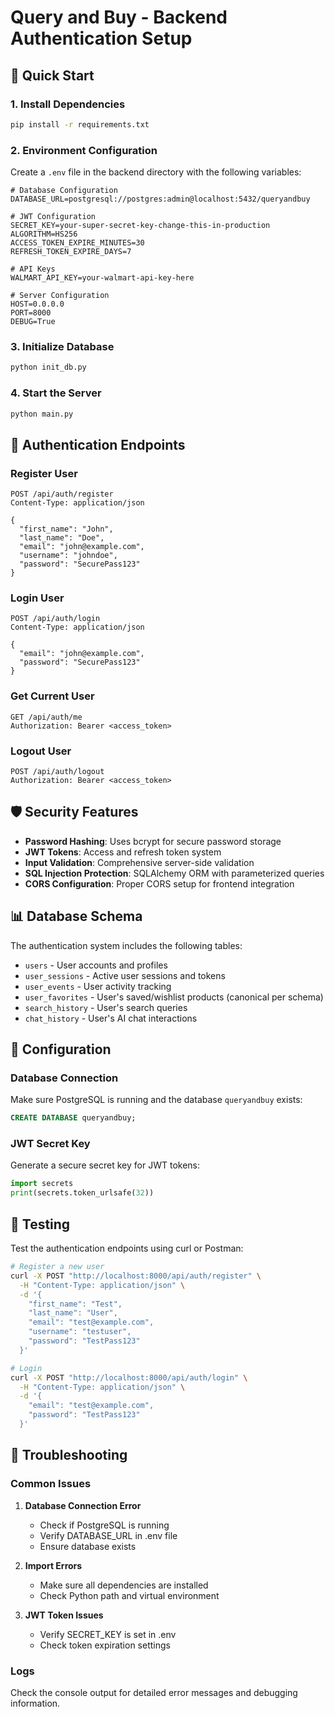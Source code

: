 # Query and Buy - Backend Authentication Setup

## 🚀 Quick Start

### 1. Install Dependencies
```bash
pip install -r requirements.txt
```

### 2. Environment Configuration
Create a `.env` file in the backend directory with the following variables:

```env
# Database Configuration
DATABASE_URL=postgresql://postgres:admin@localhost:5432/queryandbuy

# JWT Configuration
SECRET_KEY=your-super-secret-key-change-this-in-production
ALGORITHM=HS256
ACCESS_TOKEN_EXPIRE_MINUTES=30
REFRESH_TOKEN_EXPIRE_DAYS=7

# API Keys
WALMART_API_KEY=your-walmart-api-key-here

# Server Configuration
HOST=0.0.0.0
PORT=8000
DEBUG=True
```

### 3. Initialize Database
```bash
python init_db.py
```

### 4. Start the Server
```bash
python main.py
```

## 🔐 Authentication Endpoints

### Register User
```http
POST /api/auth/register
Content-Type: application/json

{
  "first_name": "John",
  "last_name": "Doe",
  "email": "john@example.com",
  "username": "johndoe",
  "password": "SecurePass123"
}
```

### Login User
```http
POST /api/auth/login
Content-Type: application/json

{
  "email": "john@example.com",
  "password": "SecurePass123"
}
```

### Get Current User
```http
GET /api/auth/me
Authorization: Bearer <access_token>
```

### Logout User
```http
POST /api/auth/logout
Authorization: Bearer <access_token>
```

## 🛡️ Security Features

- **Password Hashing**: Uses bcrypt for secure password storage
- **JWT Tokens**: Access and refresh token system
- **Input Validation**: Comprehensive server-side validation
- **SQL Injection Protection**: SQLAlchemy ORM with parameterized queries
- **CORS Configuration**: Proper CORS setup for frontend integration

## 📊 Database Schema

The authentication system includes the following tables:
- `users` - User accounts and profiles
- `user_sessions` - Active user sessions and tokens
- `user_events` - User activity tracking
- `user_favorites` - User's saved/wishlist products (canonical per schema)
- `search_history` - User's search queries
- `chat_history` - User's AI chat interactions

## 🔧 Configuration

### Database Connection
Make sure PostgreSQL is running and the database `queryandbuy` exists:
```sql
CREATE DATABASE queryandbuy;
```

### JWT Secret Key
Generate a secure secret key for JWT tokens:
```python
import secrets
print(secrets.token_urlsafe(32))
```

## 🧪 Testing

Test the authentication endpoints using curl or Postman:

```bash
# Register a new user
curl -X POST "http://localhost:8000/api/auth/register" \
  -H "Content-Type: application/json" \
  -d '{
    "first_name": "Test",
    "last_name": "User",
    "email": "test@example.com",
    "username": "testuser",
    "password": "TestPass123"
  }'

# Login
curl -X POST "http://localhost:8000/api/auth/login" \
  -H "Content-Type: application/json" \
  -d '{
    "email": "test@example.com",
    "password": "TestPass123"
  }'
```

## 🚨 Troubleshooting

### Common Issues

1. **Database Connection Error**
   - Check if PostgreSQL is running
   - Verify DATABASE_URL in .env file
   - Ensure database exists

2. **Import Errors**
   - Make sure all dependencies are installed
   - Check Python path and virtual environment

3. **JWT Token Issues**
   - Verify SECRET_KEY is set in .env
   - Check token expiration settings

### Logs
Check the console output for detailed error messages and debugging information.
